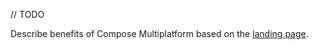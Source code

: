 [//]: # (title: Compose Multiplatform overview)

// TODO

Describe benefits of Compose Multiplatform based on the [landing page](https://www.jetbrains.com/lp/compose-multiplatform/).
